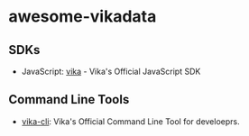 # awesome-vikadata

## SDKs

- JavaScript: [vika](https://github.com/vikadata/vika) - Vika's Official JavaScript SDK

## Command Line Tools

- [vika-cli](https://github.com/vikadata/vika-cli): Vika's Official Command Line Tool for develoeprs.
